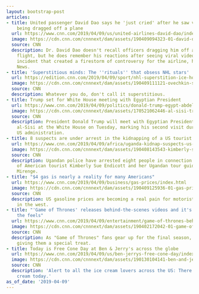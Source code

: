 ```yaml
---
layout: bootstrap-post
articles:
- title: United passenger David Dao says he 'just cried' after he saw video of himself
    being dragged off a plane
  url: https://www.cnn.com/2019/04/09/us/united-airlines-david-dao/index.html
  image: https://cdn.cnn.com/cnnnext/dam/assets/190409094323-01-david-dao-abc-intvw-0409-super-tease.jpg
  source: CNN
  description: Dr. David Dao doesn't recall officers dragging him off a United Airlines
    flight, but he does remember his reactions after seeing viral video of the 2017
    incident that created a firestorm of controversy for the airline, he tells ABC
    News.
- title: 'Superstitious minds: The ''rituals'' that obsess NHL stars'
  url: https://edition.cnn.com/2019/04/09/sport/nhl-superstition-ice-hockey-spt-intl/index.html
  image: https://cdn.cnn.com/cnnnext/dam/assets/190409111121-ovechkin-super-tease.jpg
  source: CNN
  description: Whatever you do, don't call it superstitious.
- title: Trump set for White House meeting with Egyptian President
  url: https://www.cnn.com/2019/04/09/politics/donald-trump-egypt-abdel-fattah-al-sisi-meeting-white-house/index.html
  image: https://cdn.cnn.com/cnnnext/dam/assets/170521062446-al-sisi-trump-meeting-super-tease.jpg
  source: CNN
  description: President Donald Trump will meet with Egyptian President Abdel Fattah
    al-Sisi at the White House on Tuesday, marking his second visit during the current
    US administration.
- title: 8 suspects are under arrest in the kidnapping of a US tourist in Uganda
  url: https://www.cnn.com/2019/04/09/africa/uganda-kidnap-suspects-us-tourist-intl/index.html
  image: https://cdn.cnn.com/cnnnext/dam/assets/190408143543-kimberly-sue-endicott-and-ugandan-safari-guide-super-tease.jpg
  source: CNN
  description: Ugandan police have arrested eight people in connection with the kidnapping
    of American tourist Kimberly Sue Endicott and her Ugandan tour guide, Jean Paul
    Mirenge.
- title: "$4 gas is nearly a reality for many Americans"
  url: https://www.cnn.com/2019/04/09/business/gas-prices/index.html
  image: https://cdn.cnn.com/cnnnext/dam/assets/190409125936-01-gas-prices-0401-super-tease.jpg
  source: CNN
  description: US gasoline prices are becoming a real pain for motorists, particularly
    in the west.
- title: "'Game of Thrones' releases behind-the-scenes videos and it's giving us all
    the feels"
  url: https://www.cnn.com/2019/04/09/entertainment/game-of-thrones-behind-the-scenes-videos/index.html
  image: https://cdn.cnn.com/cnnnext/dam/assets/190402172042-01-game-of-thrones-women-sansa-stark-super-tease.jpg
  source: CNN
  description: As "Game of Thrones" fans gear up for the final season, the show is
    giving them a special treat.
- title: Today is Free Cone Day at Ben & Jerry's across the globe
  url: https://www.cnn.com/2019/04/09/us/ben-jerrys-free-cone-day/index.html
  image: https://cdn.cnn.com/cnnnext/dam/assets/190130104141-ben-and-jerrys-2-super-tease.jpg
  source: CNN
  description: 'Alert to all the ice cream lovers across the US: There''s free ice
    cream today.'
as_of_date: '2019-04-09'
---
```


